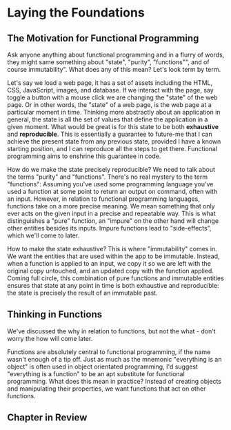 # Laying the Foundations

## The Motivation for Functional Programming

Ask anyone anything about functional programming and in a flurry of words, they might same something about "state", "purity", "functions"", and of course immutability". What does any of this mean? Let's look term by term.

Let's say we load a web page, it has a set of assets including the HTML, CSS, JavaScript, images, and database. If we interact with the page, say toggle a button with a mouse click we are changing the "state" of the web page. Or in other words, the "state" of a web page, is the web page at a particular moment in time. Thinking more abstractly about an application in general, the state is all the set of values that define the application in a given moment. What would be great is for this state to be both **exhaustive** and **reproducible**. This is essentially a guarantee to future-me that I can achieve the present state from any previous state, provided I have a known starting position, and I can reproduce all the steps to get there. Functional programming aims to enshrine this guarantee in code.

How do we make the state precisely reproducible? We need to talk about the terms "purity" and "functions". There's no real mystery to the term "functions": Assuming you've used some programming language you've used a function at some point to return an output on command, often with an input. However, in relation to functional programming languages, functions take on a more precise meaning. We mean something that only ever acts on the given input in a precise and repeatable way. This is what distinguishes a "pure" function, an "impure" on the other hand will change other entities besides its inputs. Impure functions lead to "side-effects", which we'll come to later.

How to make the state exhaustive? This is where "immutability" comes in. We want the entities that are used within the app to be immutable. Instead, when a function is applied to an input, we copy it so we are left with the original copy untouched, and an updated copy with the function applied. Coming full circle, this combination of pure functions and immutable entities ensures that state at any point in time is both exhaustive and reproducible: the state is precisely the result of an immutable past.

## Thinking in Functions

We've discussed the why in relation to functions, but not the what - don't worry the how will come later.

Functions are absolutely central to functional programming, if the name wasn't enough of a tip off. Just as much as the mnemonic "everything is an object" is often used in object orientated programming, I'd suggest "everything is a function" to be an apt substitute for functional programming. What does this mean in practice? Instead of creating objects and manipulating their properties, we want functions that act on other functions. 

## Chapter in Review
